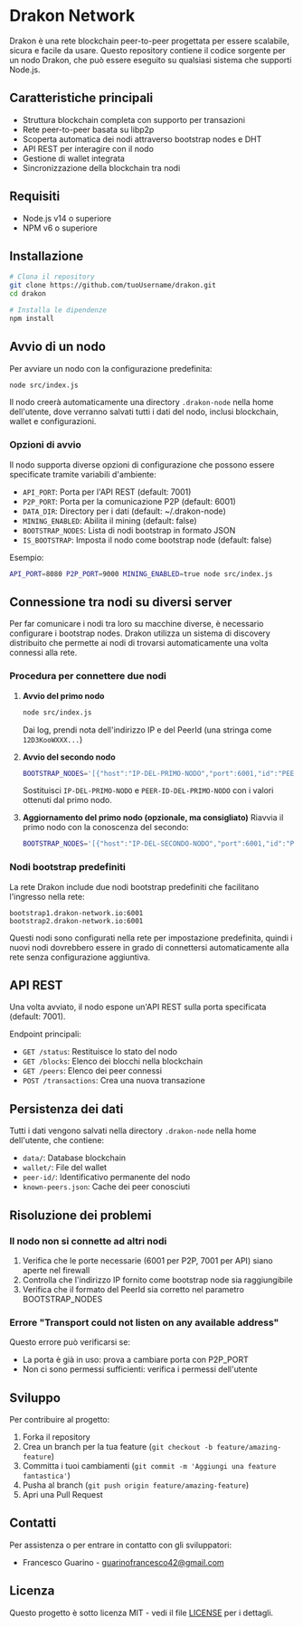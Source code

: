 # Drakon Network

Drakon è una rete blockchain peer-to-peer progettata per essere scalabile, sicura e facile da usare. Questo repository contiene il codice sorgente per un nodo Drakon, che può essere eseguito su qualsiasi sistema che supporti Node.js.

## Caratteristiche principali

- Struttura blockchain completa con supporto per transazioni
- Rete peer-to-peer basata su libp2p
- Scoperta automatica dei nodi attraverso bootstrap nodes e DHT
- API REST per interagire con il nodo
- Gestione di wallet integrata
- Sincronizzazione della blockchain tra nodi

## Requisiti

- Node.js v14 o superiore
- NPM v6 o superiore

## Installazione

```bash
# Clona il repository
git clone https://github.com/tuoUsername/drakon.git
cd drakon

# Installa le dipendenze
npm install
```

## Avvio di un nodo

Per avviare un nodo con la configurazione predefinita:

```bash
node src/index.js
```

Il nodo creerà automaticamente una directory `.drakon-node` nella home dell'utente, dove verranno salvati tutti i dati del nodo, inclusi blockchain, wallet e configurazioni.

### Opzioni di avvio

Il nodo supporta diverse opzioni di configurazione che possono essere specificate tramite variabili d'ambiente:

- `API_PORT`: Porta per l'API REST (default: 7001)
- `P2P_PORT`: Porta per la comunicazione P2P (default: 6001)
- `DATA_DIR`: Directory per i dati (default: ~/.drakon-node)
- `MINING_ENABLED`: Abilita il mining (default: false)
- `BOOTSTRAP_NODES`: Lista di nodi bootstrap in formato JSON
- `IS_BOOTSTRAP`: Imposta il nodo come bootstrap node (default: false)

Esempio:

```bash
API_PORT=8080 P2P_PORT=9000 MINING_ENABLED=true node src/index.js
```

## Connessione tra nodi su diversi server

Per far comunicare i nodi tra loro su macchine diverse, è necessario configurare i bootstrap nodes. Drakon utilizza un sistema di discovery distribuito che permette ai nodi di trovarsi automaticamente una volta connessi alla rete.

### Procedura per connettere due nodi

1. **Avvio del primo nodo**

   ```bash
   node src/index.js
   ```

   Dai log, prendi nota dell'indirizzo IP e del PeerId (una stringa come `12D3KooWXXX...`)

2. **Avvio del secondo nodo**

   ```bash
   BOOTSTRAP_NODES='[{"host":"IP-DEL-PRIMO-NODO","port":6001,"id":"PEER-ID-DEL-PRIMO-NODO"}]' node src/index.js
   ```

   Sostituisci `IP-DEL-PRIMO-NODO` e `PEER-ID-DEL-PRIMO-NODO` con i valori ottenuti dal primo nodo.

3. **Aggiornamento del primo nodo (opzionale, ma consigliato)**
   Riavvia il primo nodo con la conoscenza del secondo:
   ```bash
   BOOTSTRAP_NODES='[{"host":"IP-DEL-SECONDO-NODO","port":6001,"id":"PEER-ID-DEL-SECONDO-NODO"}]' node src/index.js
   ```

### Nodi bootstrap predefiniti

La rete Drakon include due nodi bootstrap predefiniti che facilitano l'ingresso nella rete:

```
bootstrap1.drakon-network.io:6001
bootstrap2.drakon-network.io:6001
```

Questi nodi sono configurati nella rete per impostazione predefinita, quindi i nuovi nodi dovrebbero essere in grado di connettersi automaticamente alla rete senza configurazione aggiuntiva.

## API REST

Una volta avviato, il nodo espone un'API REST sulla porta specificata (default: 7001).

Endpoint principali:

- `GET /status`: Restituisce lo stato del nodo
- `GET /blocks`: Elenco dei blocchi nella blockchain
- `GET /peers`: Elenco dei peer connessi
- `POST /transactions`: Crea una nuova transazione

## Persistenza dei dati

Tutti i dati vengono salvati nella directory `.drakon-node` nella home dell'utente, che contiene:

- `data/`: Database blockchain
- `wallet/`: File del wallet
- `peer-id/`: Identificativo permanente del nodo
- `known-peers.json`: Cache dei peer conosciuti

## Risoluzione dei problemi

### Il nodo non si connette ad altri nodi

1. Verifica che le porte necessarie (6001 per P2P, 7001 per API) siano aperte nel firewall
2. Controlla che l'indirizzo IP fornito come bootstrap node sia raggiungibile
3. Verifica che il formato del PeerId sia corretto nel parametro BOOTSTRAP_NODES

### Errore "Transport could not listen on any available address"

Questo errore può verificarsi se:

- La porta è già in uso: prova a cambiare porta con P2P_PORT
- Non ci sono permessi sufficienti: verifica i permessi dell'utente

## Sviluppo

Per contribuire al progetto:

1. Forka il repository
2. Crea un branch per la tua feature (`git checkout -b feature/amazing-feature`)
3. Committa i tuoi cambiamenti (`git commit -m 'Aggiungi una feature fantastica'`)
4. Pusha al branch (`git push origin feature/amazing-feature`)
5. Apri una Pull Request

## Contatti

Per assistenza o per entrare in contatto con gli sviluppatori:

- Francesco Guarino - guarinofrancesco42@gmail.com

## Licenza

Questo progetto è sotto licenza MIT - vedi il file [LICENSE](LICENSE) per i dettagli.

